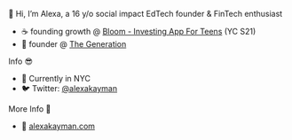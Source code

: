 👋 Hi, I’m Alexa, a 16 y/o social impact EdTech founder & FinTech enthusiast
- ☕️ founding growth @ [Bloom - Investing App For Teens](https://joinbloom.co) (YC S21)
- 🧬 founder @ [The Generation](https://thegeneration.net)

Info 😎
- 📍 Currently in NYC
- 🐦 Twitter: [@alexakayman](https://twitter.com/alexakayman)

More Info 🤯
- 🔗 [alexakayman.com](https://alexakayman.com)
